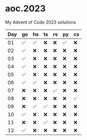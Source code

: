 # aoc.2023
My Advent of Code 2023 solutions

| Day | go                 | hs                 | ts                 |  rs                | py                 | cs                 |
| --- | ------------------ | ------------------ | ------------------ | ------------------ | ------------------ | ------------------ |
| 01  | :white_check_mark: | :white_check_mark: | :x:                | :x:                | :white_check_mark: | :x:                |
| 02  | :white_check_mark: | :x:                | :x:                | :x:                | :x:                | :x:                |
| 03  | :white_check_mark: | :x:                | :x:                | :x:                | :x:                | :x:                |
| 04  | :white_check_mark: | :x:                | :x:                | :x:                | :x:                | :x:                |
| 05  | :white_check_mark: | :x:                | :x:                | :x:                | :x:                | :x:                |
| 06  | :white_check_mark: | :white_check_mark: | :x:                | :x:                | :x:                | :x:                |
| 07  | :x:                | :x:                | :x:                | :white_check_mark: | :x:                | :x:                |
| 08  | :x:                | :x:                | :x:                | :x:                | :x:                | :white_check_mark: |
| 09  | :x:                | :white_check_mark: | :white_check_mark: | :x:                | :x:                | :x:                |
| 10  | :white_check_mark: | :x:                | :x:                | :x:                | :x:                | :x:                |
| 11  | :x:                | :x:                | :white_check_mark: | :x:                | :x:                | :x:                |
| 12  | :white_check_mark: | :x:                | :x:                | :x:                | :x:                | :x:                |
